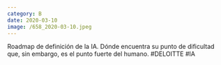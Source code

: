 ```yaml
--- 
category: B 
date: 2020-03-10 
image: /658_2020-03-10.jpeg 
--- 
```


Roadmap de definición de la IA. Dónde encuentra su punto de dificultad que, sin embargo, es el punto fuerte del humano. #DELOITTE #IA
